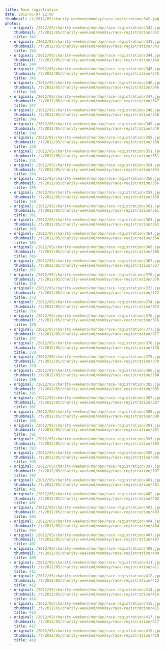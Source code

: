 ```yaml
---
title: Race registration
date: 2012-05-07 12:00
thumbnail: /t/2012/05/charity-weekend/monday/race-registration/342.jpg
photos:
  - original: /2012/05/charity-weekend/monday/race-registration/342.jpg
    thumbnail: /t/2012/05/charity-weekend/monday/race-registration/342.jpg
    title: 342
  - original: /2012/05/charity-weekend/monday/race-registration/343.jpg
    thumbnail: /t/2012/05/charity-weekend/monday/race-registration/343.jpg
    title: 343
  - original: /2012/05/charity-weekend/monday/race-registration/344.jpg
    thumbnail: /t/2012/05/charity-weekend/monday/race-registration/344.jpg
    title: 344
  - original: /2012/05/charity-weekend/monday/race-registration/345.jpg
    thumbnail: /t/2012/05/charity-weekend/monday/race-registration/345.jpg
    title: 345
  - original: /2012/05/charity-weekend/monday/race-registration/346.jpg
    thumbnail: /t/2012/05/charity-weekend/monday/race-registration/346.jpg
    title: 346
  - original: /2012/05/charity-weekend/monday/race-registration/347.jpg
    thumbnail: /t/2012/05/charity-weekend/monday/race-registration/347.jpg
    title: 347
  - original: /2012/05/charity-weekend/monday/race-registration/348.jpg
    thumbnail: /t/2012/05/charity-weekend/monday/race-registration/348.jpg
    title: 348
  - original: /2012/05/charity-weekend/monday/race-registration/349.jpg
    thumbnail: /t/2012/05/charity-weekend/monday/race-registration/349.jpg
    title: 349
  - original: /2012/05/charity-weekend/monday/race-registration/350.jpg
    thumbnail: /t/2012/05/charity-weekend/monday/race-registration/350.jpg
    title: 350
  - original: /2012/05/charity-weekend/monday/race-registration/351.jpg
    thumbnail: /t/2012/05/charity-weekend/monday/race-registration/351.jpg
    title: 351
  - original: /2012/05/charity-weekend/monday/race-registration/354.jpg
    thumbnail: /t/2012/05/charity-weekend/monday/race-registration/354.jpg
    title: 354
  - original: /2012/05/charity-weekend/monday/race-registration/356.jpg
    thumbnail: /t/2012/05/charity-weekend/monday/race-registration/356.jpg
    title: 356
  - original: /2012/05/charity-weekend/monday/race-registration/359.jpg
    thumbnail: /t/2012/05/charity-weekend/monday/race-registration/359.jpg
    title: 359
  - original: /2012/05/charity-weekend/monday/race-registration/361.jpg
    thumbnail: /t/2012/05/charity-weekend/monday/race-registration/361.jpg
    title: 361
  - original: /2012/05/charity-weekend/monday/race-registration/363.jpg
    thumbnail: /t/2012/05/charity-weekend/monday/race-registration/363.jpg
    title: 363
  - original: /2012/05/charity-weekend/monday/race-registration/364.jpg
    thumbnail: /t/2012/05/charity-weekend/monday/race-registration/364.jpg
    title: 364
  - original: /2012/05/charity-weekend/monday/race-registration/366.jpg
    thumbnail: /t/2012/05/charity-weekend/monday/race-registration/366.jpg
    title: 366
  - original: /2012/05/charity-weekend/monday/race-registration/367.jpg
    thumbnail: /t/2012/05/charity-weekend/monday/race-registration/367.jpg
    title: 367
  - original: /2012/05/charity-weekend/monday/race-registration/370.jpg
    thumbnail: /t/2012/05/charity-weekend/monday/race-registration/370.jpg
    title: 370
  - original: /2012/05/charity-weekend/monday/race-registration/372.jpg
    thumbnail: /t/2012/05/charity-weekend/monday/race-registration/372.jpg
    title: 372
  - original: /2012/05/charity-weekend/monday/race-registration/374.jpg
    thumbnail: /t/2012/05/charity-weekend/monday/race-registration/374.jpg
    title: 374
  - original: /2012/05/charity-weekend/monday/race-registration/376.jpg
    thumbnail: /t/2012/05/charity-weekend/monday/race-registration/376.jpg
    title: 376
  - original: /2012/05/charity-weekend/monday/race-registration/377.jpg
    thumbnail: /t/2012/05/charity-weekend/monday/race-registration/377.jpg
    title: 377
  - original: /2012/05/charity-weekend/monday/race-registration/378.jpg
    thumbnail: /t/2012/05/charity-weekend/monday/race-registration/378.jpg
    title: 378
  - original: /2012/05/charity-weekend/monday/race-registration/379.jpg
    thumbnail: /t/2012/05/charity-weekend/monday/race-registration/379.jpg
    title: 379
  - original: /2012/05/charity-weekend/monday/race-registration/380.jpg
    thumbnail: /t/2012/05/charity-weekend/monday/race-registration/380.jpg
    title: 380
  - original: /2012/05/charity-weekend/monday/race-registration/385.jpg
    thumbnail: /t/2012/05/charity-weekend/monday/race-registration/385.jpg
    title: 385
  - original: /2012/05/charity-weekend/monday/race-registration/387.jpg
    thumbnail: /t/2012/05/charity-weekend/monday/race-registration/387.jpg
    title: 387
  - original: /2012/05/charity-weekend/monday/race-registration/388.jpg
    thumbnail: /t/2012/05/charity-weekend/monday/race-registration/388.jpg
    title: 388
  - original: /2012/05/charity-weekend/monday/race-registration/391.jpg
    thumbnail: /t/2012/05/charity-weekend/monday/race-registration/391.jpg
    title: 391
  - original: /2012/05/charity-weekend/monday/race-registration/393.jpg
    thumbnail: /t/2012/05/charity-weekend/monday/race-registration/393.jpg
    title: 393
  - original: /2012/05/charity-weekend/monday/race-registration/395.jpg
    thumbnail: /t/2012/05/charity-weekend/monday/race-registration/395.jpg
    title: 395
  - original: /2012/05/charity-weekend/monday/race-registration/397.jpg
    thumbnail: /t/2012/05/charity-weekend/monday/race-registration/397.jpg
    title: 397
  - original: /2012/05/charity-weekend/monday/race-registration/401.jpg
    thumbnail: /t/2012/05/charity-weekend/monday/race-registration/401.jpg
    title: 401
  - original: /2012/05/charity-weekend/monday/race-registration/402.jpg
    thumbnail: /t/2012/05/charity-weekend/monday/race-registration/402.jpg
    title: 402
  - original: /2012/05/charity-weekend/monday/race-registration/403.jpg
    thumbnail: /t/2012/05/charity-weekend/monday/race-registration/403.jpg
    title: 403
  - original: /2012/05/charity-weekend/monday/race-registration/404.jpg
    thumbnail: /t/2012/05/charity-weekend/monday/race-registration/404.jpg
    title: 404
  - original: /2012/05/charity-weekend/monday/race-registration/407.jpg
    thumbnail: /t/2012/05/charity-weekend/monday/race-registration/407.jpg
    title: 407
  - original: /2012/05/charity-weekend/monday/race-registration/409.jpg
    thumbnail: /t/2012/05/charity-weekend/monday/race-registration/409.jpg
    title: 409
  - original: /2012/05/charity-weekend/monday/race-registration/411.jpg
    thumbnail: /t/2012/05/charity-weekend/monday/race-registration/411.jpg
    title: 411
  - original: /2012/05/charity-weekend/monday/race-registration/412.jpg
    thumbnail: /t/2012/05/charity-weekend/monday/race-registration/412.jpg
    title: 412
  - original: /2012/05/charity-weekend/monday/race-registration/414.jpg
    thumbnail: /t/2012/05/charity-weekend/monday/race-registration/414.jpg
    title: 414
  - original: /2012/05/charity-weekend/monday/race-registration/415.jpg
    thumbnail: /t/2012/05/charity-weekend/monday/race-registration/415.jpg
    title: 415
  - original: /2012/05/charity-weekend/monday/race-registration/417.jpg
    thumbnail: /t/2012/05/charity-weekend/monday/race-registration/417.jpg
    title: 417
  - original: /2012/05/charity-weekend/monday/race-registration/419.jpg
    thumbnail: /t/2012/05/charity-weekend/monday/race-registration/419.jpg
    title: 419
---
```


